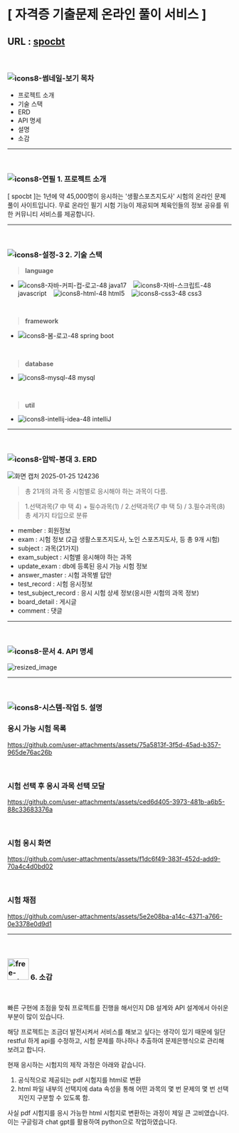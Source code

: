# [ 자격증 기출문제 온라인 풀이 서비스 ]
## URL : <a href="http://spocbt.cafe24.com/exam/list" target="_blank"> spocbt </a>

<br/>

### ![icons8-썸네일-보기](https://github.com/user-attachments/assets/06048a41-ac4a-4ac6-9294-33c71a7fb568) 목차  

- 프로젝트 소개
- 기술 스택
- ERD
- API 명세
- 설명
- 소감

---

<br/>

### ![icons8-연필](https://github.com/user-attachments/assets/4e5e85df-cf09-4afe-ab60-02b572ee64e7) 1. 프로젝트 소개

[ spocbt ]는 1년에 약 45,000명이 응시하는 '생활스포츠지도사' 시험의 온라인 문제 풀이 사이트입니다.
무료 온라인 필기 시험 기능이 제공되며 체육인들의 정보 공유를 위한 커뮤니티 서비스를 제공합니다.

---

<br/>

### ![icons8-설정-3](https://github.com/user-attachments/assets/3b5f83d7-a26e-4aa9-83fe-6b7204af69d3) 2. 기술 스택


>__language__
- ![icons8-자바-커피-컵-로고-48](https://github.com/user-attachments/assets/02ef5592-484a-4d6d-b042-2aeeb2a8e8e7) java17 &nbsp;&nbsp; ![icons8-자바-스크립트-48](https://github.com/user-attachments/assets/88394d65-dc3a-4705-8e96-313cf27e533e) javascript &nbsp;&nbsp; ![icons8-html-48](https://github.com/user-attachments/assets/7bdfe914-9157-469a-bdf1-9bb047e90d88) html5 &nbsp;&nbsp; ![icons8-css3-48](https://github.com/user-attachments/assets/8a33fb8d-3687-4ecf-b116-5386b094fdf8) css3

<br/>

>__framework__
- ![icons8-봄-로고-48](https://github.com/user-attachments/assets/8e207415-7d5b-46ad-9368-1063e249107d) spring boot

<br/>

>__database__
- ![icons8-mysql-48](https://github.com/user-attachments/assets/148c0145-c45f-4e55-97e9-e18ee4880953) mysql

<br/>

>__util__
- ![icons8-intellij-idea-48](https://github.com/user-attachments/assets/abdb4127-d741-4611-86ac-6b3674d05799) intelliJ

---

<br/>

### ![icons8-압박-붕대](https://github.com/user-attachments/assets/b335475f-c4b3-43cd-ac2d-1eedac163e59) 3. ERD

![화면 캡처 2025-01-25 124236](https://github.com/user-attachments/assets/158a21fe-2929-46eb-b28d-e8d0badbd49b)

> 총 21개의 과목 중 시험별로 응시해야 하는 과목이 다름.

> 1.선택과목(7 中 택 4) + 필수과목(1) / 2.선택과목(7 中 택 5) / 3.필수과목(8) 총 세가지 타입으로 분류

- member : 회원정보
- exam : 시험 정보 (2급 생활스포츠지도사, 노인 스포츠지도사, 등 총 9개 시험)
- subject : 과목(21가지)
- exam_subject : 시험별 응시해야 하는 과목
- update_exam : db에 등록된 응시 가능 시험 정보
- answer_master : 시험 과목별 답안
- test_record : 시험 응시정보
- test_subject_record : 응시 시험 상세 정보(응시한 시험의 과목 정보)
- board_detail : 게시글
- comment : 댓글 

---

<br/>

### ![icons8-문서](https://github.com/user-attachments/assets/b316ca03-a738-4304-81d3-89391e71a89b) 4. API 명세

![resized_image](https://github.com/user-attachments/assets/91d301d7-861d-4b5a-ac86-7ba03b193398)

---

<br/>

### ![icons8-시스템-작업](https://github.com/user-attachments/assets/cb69de7e-c678-434e-8084-68c0d98387de) 5. 설명

### 응시 가능 시험 목록

https://github.com/user-attachments/assets/75a5813f-3f5d-45ad-b357-965de76ac26b

<br/>

### 시험 선택 후 응시 과목 선택 모달

https://github.com/user-attachments/assets/ced6d405-3973-481b-a6b5-88c33683376a

<br/>

### 시험 응시 화면

https://github.com/user-attachments/assets/f1dc6f49-383f-452d-add9-70a4c4d0bd02

<br/>

### 시험 채점

https://github.com/user-attachments/assets/5e2e08ba-a14c-4371-a766-0e3378e0d9d1

---

<br/>

### <img src="https://github.com/user-attachments/assets/dd4852de-39e0-4265-98c2-fcb4b271eddb" alt="free-animated-icon-review" width="48" height="48"> 6. 소감

<br/>

빠른 구현에 초점을 맞춰 프로젝트를 진행을 해서인지 DB 설계와 API 설계에서 아쉬운 부분이 많이 있습니다.

해당 프로젝트는 조금더 발전시켜서 서비스를 해보고 싶다는 생각이 있기 때문에 일단 restful 하게 api를 수정하고,
시험 문제를 하나하나 추출하여 문제은행식으로 관리해 보려고 합니다.

현재 응시하는 시험지의 제작 과정은 아래와 같습니다.
1. 공식적으로 제공되는 pdf 시험지를 html로 변환
2. html 파일 내부의 선택지에 data 속성을 통해 어떤 과목의 몇 번 문제의 몇 번 선택지인지 구분할 수 있도록 함.

사실 pdf 시험지를 응시 가능한 html 시험지로 변환하는 과정이 제일 큰 고비였습니다.
이는 구글링과 chat gpt를 활용하여 python으로 작업하였습니다.






